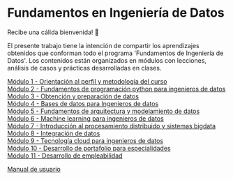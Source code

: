 # Fundamentos en Ingeniería de Datos

Recibe una cálida bienvenida! 👋

El presente trabajo tiene la intención de compartir los aprendizajes obtenidos que conforman todo el programa 'Fundamentos de Ingeniería de Datos'. Los contenidos están organizados en módulos con lecciones, análisis de casos y prácticas desarrolladas en clases.

[Módulo 1 - Orientación al perfil y metodología del curso](Modulo_02/Readme.md)  
[Módulo 2 - Fundamentos de programación python para ingenieros de datos](Modulo_02/Readme.md)
[Módulo 3 - Obtención y preparación de datos ](Readme.md)  
[Módulo 4 - Bases de datos para Ingenieros de datos](Readme.md)  
[Módulo 5 - Fundamentos de arquitectura y modelamiento de datos](Readme.md)  
[Módulo 6 - Machine learning para ingenieros de datos](Readme.md)  
[Módulo 7 - Introducción al procesamiento distribuido y sistemas bigdata](Readme.md)  
[Módulo 8 - Integración de datos](Readme.md)  
[Módulo 9 - Tecnología cloud para ingenieros de datos](Readme.md)  
[Módulo 10 - Desarrollo de portafolio para especialidades](Readme.md)  
[Módulo 11 - Desarrollo de empleabilidad](Readme.md)  

[Manual de usuario](docs/manual.md)
